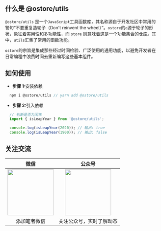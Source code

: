 
## 什么是 @ostore/utils

  `@ostore/utils` 是一个`JavaScript`工具函数库，其名称源自于开发社区中常用的警句“不要重复造轮子（Don't reinvent the wheel）”。`ostore`的`o`源于轮子的形状，象征着实用性和多功能性，而 `store` 则意味着这是一个功能集合的仓库。其中，`utils`汇集了常用的函数功能。

  `ostore`的宗旨是集成那些经过时间检验、广泛使用的通用功能，以避免开发者在日常编程中浪费时间去重新编写这些基本组件。

## 如何使用

- <strong>步骤 1:</strong>安装依赖
```js
  npm i @ostore/utils // yarn add @ostore/utils
```

- <strong>步骤 2:</strong>引入依赖
```js
  // 判断是否为闰年
  import { isLeapYear } from '@ostore/utils';

  console.log(isLeapYear(2020)); // 输出: true
  console.log(isLeapYear(1900)); // 输出: false
```

## 关注交流

|微信|公众号|
|:----:|:----:|
|<img src='https://assets.mockdata.cn/img/owner.png' height='150'/>|<img src='https://assets.mockdata.cn/img/mock_mp.jpg' height='150'/>|
|添加笔者微信|关注公众号，实时了解动态|